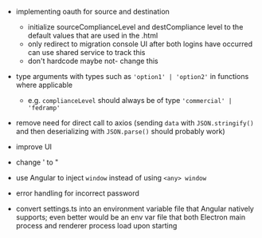 - implementing oauth for source and destination

  - initialize sourceComplianceLevel and destCompliance level to the default values that are used in the .html
  - only redirect to migration console UI after both logins have occurred
    can use shared service to track this
  - don't hardcode maybe not- change this
  
- type arguments with types such as `'option1' | 'option2'` in functions where applicable

  - e.g. `complianceLevel` should always be of type `'commercial' | 'fedramp'`

- remove need for direct call to axios (sending `data` with `JSON.stringify()` and then deserializing with `JSON.parse()` should probably work)

- improve UI

- change ' to "

- use Angular to inject `window` instead of using `<any> window`

- error handling for incorrect password

- convert settings.ts into an environment variable file that Angular natively supports; even better would be an env var file that both Electron main process and renderer process load upon starting

  
